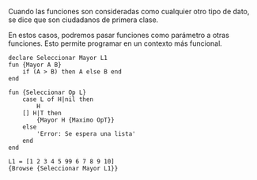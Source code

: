 Cuando las funciones son consideradas como cualquier otro tipo de dato, se dice que son ciudadanos de primera clase.

En estos casos, podremos pasar funciones como parámetro a otras funciones. Esto permite programar en un contexto más funcional.

```Oz
declare Seleccionar Mayor L1
fun {Mayor A B}
	if (A > B) then A else B end
end

fun {Seleccionar Op L}
	case L of H|nil then
		H
	[] H|T then
		{Mayor H {Maximo OpT}}
	else
		'Error: Se espera una lista'
	end
end

L1 = [1 2 3 4 5 99 6 7 8 9 10]
{Browse {Seleccionar Mayor L1}}
```
